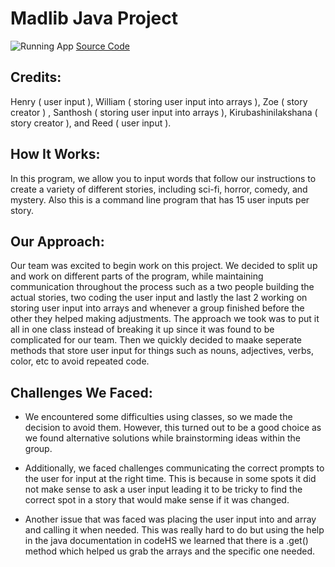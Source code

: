 # Madlib Java Project

![Running App]()
[Source Code](https://github.com/HenryBald/Madlib/blob/62c9f9efabcf7642ca9d1db9edd43f12613c24c5/src/Madlib.java)
 
## Credits:
Henry ( user input ), William ( storing user input into arrays ), Zoe ( story creator ) , Santhosh ( storing user input into arrays ), Kirubashinilakshana ( story creator ), and Reed ( user input ).

## How It Works:
In this program, we allow you to input words that follow our instructions to create a variety of different stories, including sci-fi, horror, comedy, and mystery. Also this is a command line program that has 15 user inputs per story.

## Our Approach:
Our team was excited to begin work on this project. We decided to split up and work on different parts of the program, while maintaining communication throughout the process such as a two people building the actual stories, two coding the user input and lastly the last 2 working on storing user input into arrays and whenever a group finished before the other they helped making adjustments. The approach we took was to put it all in one class instead of breaking it up since it was found to be complicated for our team. Then we quickly decided to maake seperate methods that store user input for things such as nouns, adjectives, verbs, color, etc to avoid repeated code.

## Challenges We Faced:
* We encountered some difficulties using classes, so we made the decision to avoid them. However, this turned out to be a good choice as we found alternative solutions while brainstorming ideas within the group. 

* Additionally, we faced challenges communicating the correct prompts to the user for input at the right time. This is because in some spots it did not make sense to ask a user input leading it to be tricky to find the correct spot in a story that would make sense if it was changed.

* Another issue that was faced was placing the user input into and array and calling it when needed. This was really hard to do but using the help in the java documentation in codeHS we learned that there is a .get() method which helped us grab the arrays and the specific one needed.




